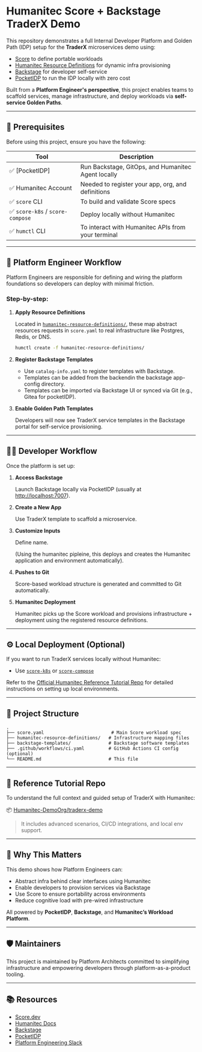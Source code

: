 # Humanitec Score + Backstage TraderX Demo

This repository demonstrates a full Internal Developer Platform and Golden Path (IDP) setup for the **TraderX** microservices demo using:

- [Score](https://score.dev/) to define portable workloads  
- [Humanitec Resource Definitions](https://docs.humanitec.com/integrations/resource-definitions/) for dynamic infra provisioning  
- [Backstage](https://backstage.io/) for developer self-service  
- [PocketIDP](https://github.com/Humanitec-Dev/PocketIDP) to run the IDP locally with zero cost  

Built from a **Platform Engineer's perspective**, this project enables teams to scaffold services, manage infrastructure, and deploy workloads via **self-service Golden Paths**.

---

## 🧰 Prerequisites

Before using this project, ensure you have the following:

| Tool                         | Description                                                  |
|------------------------------|--------------------------------------------------------------|
| ✅ [PocketIDP]               | Run Backstage, GitOps, and Humanitec Agent locally           |
| ✅ Humanitec Account         | Needed to register your app, org, and definitions            |
| ✅ `score` CLI               | To build and validate Score specs                            |
| ✅ `score-k8s` / `score-compose` | Deploy locally without Humanitec                           |
| ✅ `humctl` CLI              | To interact with Humanitec APIs from your terminal           |

---

## 👷 Platform Engineer Workflow

Platform Engineers are responsible for defining and wiring the platform foundations so developers can deploy with minimal friction.

### Step-by-step:

1. **Apply Resource Definitions**

   Located in [`humanitec-resource-definitions/`](-humanitec-resource-definitions/), these map abstract resources requests in `score.yaml` to real infrastructure like Postgres, Redis, or DNS.

   ```bash
   humctl create -f humanitec-resource-definitions/


2. **Register Backstage Templates**

   * Use `catalog-info.yaml` to register templates with Backstage.
   * Templates can be added from the backendin the backstage app-config directory.
   * Templates can be imported via Backstage UI or synced via Git (e.g., Gitea for pocketIDP).


3. **Enable Golden Path Templates**

   Developers will now see TraderX service templates in the Backstage portal for self-service provisioning.

---

## 👨‍💻 Developer Workflow

Once the platform is set up:

1. **Access Backstage**

   Launch Backstage locally via PocketIDP (usually at [http://localhost:7007](http://localhost:7007)).

2. **Create a New App**

   Use TraderX template to scaffold a microservice.

3. **Customize Inputs**

   Define name. 
   
   (Using the humanitec pipleine, this deploys and creates the Humanitec application and environment automatically).

4. **Pushes to Git**

   Score-based workload structure is generated and committed to Git automatically.

5. **Humanitec Deployment**

   Humanitec picks up the Score workload and provisions infrastructure + deployment using the registered resource definitions.

---

## ⚙️ Local Deployment (Optional)

If you want to run TraderX services locally without Humanitec:

* Use [`score-k8s`](https://github.com/score-spec/score-k8s) or [`score-compose`](https://github.com/score-spec/score-compose)

Refer to the [Official Humanitec Reference Tutorial Repo](#-reference-tutorial-repo) for detailed instructions on setting up local environments.

---

## 📁 Project Structure

```
.
├── score.yaml                         # Main Score workload spec
├── humanitec-resource-definitions/   # Infrastructure mapping files
├── backstage-templates/              # Backstage software templates
├── .github/workflows/ci.yaml         # GitHub Actions CI config (optional)
└── README.md                         # This file
```

---

## 📘 Reference Tutorial Repo

To understand the full context and guided setup of TraderX with Humanitec:

📦 [Humanitec-DemoOrg/traderx-demo](https://github.com/Humanitec-DemoOrg/traderx-demo)

> It includes advanced scenarios, CI/CD integrations, and local env support.

---

## 🧠 Why This Matters

This demo shows how Platform Engineers can:

* Abstract infra behind clear interfaces using Humanitec
* Enable developers to provision services via Backstage
* Use Score to ensure portability across environments
* Reduce cognitive load with pre-wired infrastructure

All powered by **PocketIDP**, **Backstage**, and **Humanitec’s Workload Platform**.

---

## 🛡 Maintainers

This project is maintained by Platform Architects committed to simplifying infrastructure and empowering developers through platform-as-a-product tooling.

---

## 📚 Resources

* [Score.dev](https://score.dev)
* [Humanitec Docs](https://developers.humanitec.com)
* [Backstage](https://backstage.io)
* [PocketIDP](https://github.com/InternalDeveloperPlatform/PocketIDP)
* [Platform Engineering Slack](https://platformengineering.org/slack)

```
